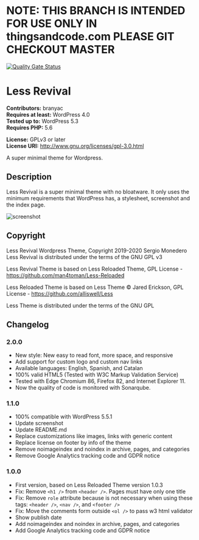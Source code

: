 # NOTE: THIS BRANCH IS INTENDED FOR USE ONLY IN thingsandcode.com PLEASE GIT CHECKOUT MASTER
[![Quality Gate Status](https://sonarcloud.io/api/project_badges/measure?project=Branyac_Less-Revival&metric=alert_status)](https://sonarcloud.io/dashboard?id=Branyac_Less-Revival)

# Less Revival
**Contributors:** branyac  
**Requires at least:** WordPress 4.0  
**Tested up to:** WordPress 5.3  
**Requires PHP:** 5.6  

**License:** GPLv3 or later  
**License URI:** http://www.gnu.org/licenses/gpl-3.0.html

A super minimal theme for Wordpress.

## Description

Less Revival is a super minimal theme with no bloatware. It only uses the minimum requirements that WordPress has, a stylesheet, screenshot and the index page.

![screenshot](https://raw.githubusercontent.com/Branyac/Less-Revival/master/screenshot.png)

## Copyright
Less Revival Wordpress Theme, Copyright 2019-2020 Sergio Monedero  
Less Revival is distributed under the terms of the GNU GPL v3

Less Revival Theme is based on Less Reloaded Theme, GPL License - https://github.com/man4toman/Less-Reloaded

Less Reloaded Theme is based on Less Theme © Jared Erickson, GPL License - https://github.com/alliswell/Less

Less Theme is distributed under the terms of the GNU GPL

## Changelog

### 2.0.0
* New style: New easy to read font, more space, and responsive
* Add support for custom logo and custom nav links
* Available languages: English, Spanish, and Catalan
* 100% valid HTML5 (Tested with W3C Markup Validation Service)
* Tested with Edge Chromium 86, Firefox 82, and Internet Explorer 11.
* Now the quality of code is monitored with Sonarqube.

### 1.1.0
* 100% compatible with WordPress 5.5.1
* Update screenshot
* Update README.md
* Replace customizations like images, links with generic content
* Replace license on footer by info of the theme
* Remove noimageindex and noindex in archive, pages, and categories
* Remove Google Analytics tracking code and GDPR notice

### 1.0.0
* First version, based on Less Reloaded Theme version 1.0.3
* Fix: Remove `<h1 />` from `<header />`. Pages must have only one title
* Fix: Remove `role` attribute because is not necessary when using these tags: `<header />`, `<nav />`, and `<footer />`
* Fix: Move the comments form outside `<ol />` to pass w3 html validator
* Show publish date
* Add noimageindex and noindex in archive, pages, and categories
* Add Google Analytics tracking code and GDPR notice
